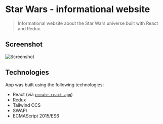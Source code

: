 # Star Wars - informational website

> Informational website about the Star Wars universe built with React and Redux.

## Screenshot

![Screenshot](https://i.imgur.com/ACCYU7O.png?raw=true)

## Technologies

App was built using the following technologies:

* React (via [`create-react-app`](https://github.com/facebookincubator/create-react-app))
* Redux
* Tailwind CCS
* SWAPI
* ECMAScript 2015/ES6
